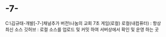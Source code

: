 # -7-
C:\김규태-개발\[-7-]채널추가 버전\나눔의 교회 7초 게임(로컬)
로컬(내컴퓨터) : 항상 최신 소스
깃허브 : 로컬 소스를 업로드 및 커밋 하여 서버상에서 확인 및 운영 하는 곳
